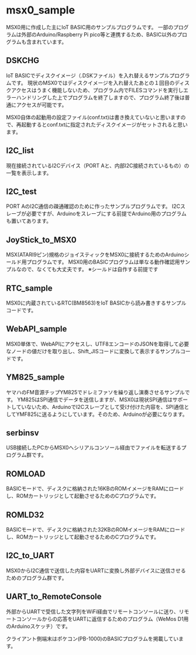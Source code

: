 # msx0_sample

MSX0用に作成した主にIoT BASIC用のサンプルプログラムです。
一部のプログラムは外部のArduino/Raspberry Pi pico等と連携するため、BASIC以外のプログラムも含まれています。

## DSKCHG

IoT BASICでディスクイメージ（.DSKファイル）を入れ替えるサンプルプログラムです。
現状のMSX0ではディスクイメージを入れ替えたあとの１回目のディスクアクセスはうまく機能しないため、プログラム内でFILESコマンドを実行しエラーハンドリングした上でプログラムを終了しますので、プログラム終了後は普通にアクセスが可能です。

MSX0自体の起動用の設定ファイル(conf.txt)は書き換えていないと思いますので、再起動するとconf.txtに指定されたディスクイメージがセットされると思います。

## I2C_list

現在接続されているI2Cデバイス（PORT Aと、内部I2C接続されているもの）の一覧を表示します。

## I2C_test

PORT AのI2C通信の疎通確認のために作ったサンプルプログラムです。
I2Cスレーブが必要ですが、Arduinoをスレーブにする前提でArduino用のプログラムも置いてあります。

## JoyStick_to_MSX0

MSX(ATARI9ピン)規格のジョイスティックをMSX0に接続するためのArduinoシールド用プログラムです。
MSX0用のBASICプログラムは単なる動作確認用サンプルなので、なくても大丈夫です。
※シールドは自作する前提です

## RTC_sample

MSX0に内蔵されているRTC(BM8563)をIoT BASICから読み書きするサンプルコードです。

## WebAPI_sample

MSX0単体で、WebAPIにアクセスし、UTF8エンコードのJSONを取得して必要なノードの値だけを取り出し、Shift_JISコードに変換して表示するサンプルコードです。

## YM825_sample

ヤマハのFM音源チップYM825でドレミファソを繰り返し演奏させるサンプルです。
YM825はSPI通信でデータを送信しますが、MSX0は現状SPI通信はサポートしていないため、ArduinoでI2Cスレーブとして受け付けた内容を、SPI通信としてYMF825に送るようにしています。そのため、Arduinoが必要になります。

## serbinsv

USB接続したPCからMSX0へシリアルコンソール経由でファイルを転送するプログラム群です。

## ROMLOAD

BASICモードで、ディスクに格納された16KBのROMイメージをRAMにロードし、ROMカートリッジとして起動させるためのCプログラムです。

## ROMLD32

BASICモードで、ディスクに格納された32KBのROMイメージをRAMにロードし、ROMカートリッジとして起動させるためのCプログラムです。

## I2C_to_UART

MSX0からI2C通信で送信した内容をUARTに変換し外部デバイスに送信させるためのプログラム群です。

## UART_to_RemoteConsole

外部からUARTで受信した文字列をWiFi経由でリモートコンソールに送り、リモートコンソールからの応答をUARTに返信するためのプログラム（WeMos D1用のArduinoスケッチ）です。

クライアント側端末はポケコン(PB-1000)のBASICプログラムを掲載しています。

